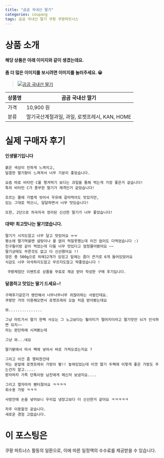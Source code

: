 ```yaml
---
title: "곰곰 국내산 딸기"
categories: coupang
tags: 곰곰 국내산 딸기 쿠팡 쿠팡파트너스
---
```

# 상품 소개
#### 해당 상품은 아래 이미지와 같이 생겼는데요. 
#### 좀 더 많은 이미지를 보시려면 이미지를 눌러주세요. 😀
> [![곰곰 국내산 딸기](https://static.coupangcdn.com/image/affiliate/banner/6f999e9addff7e8127fe86818ec3a9a0@2x.jpg)](https://coupa.ng/bPm00b)

상품명 | 곰곰 국내산 딸기
-------|-------
가격 | 10,900 원
분류 | 딸기국산계절과일, 과일, 로켓프레시, KAN, HOME

# 실제 구매자 후기

####    인생딸기입니다
    붉은 색상이 진하게 느껴지고,
    달콤한 딸기향이 느껴져서 너무 기분이 좋았습니다.
    
    요즘 따로 비타민 C를 챙겨먹기 보다는 과일을 통해 먹는게 가장 좋은거 같습니다!
    특히 비타민 C가 풍부한 딸기가 제격인거 같았습니다!
    
    흐르는 물에 가볍게 씻어서 우유에 갈아먹어도 맛있지만,
    있는 그대로 먹으니, 달달하면서 너무 맛있습니다!
    
    또한, 2단으로 차곡차곡 정리된 신선한 딸기가 너무 좋았습니다!

####    대박! 최고맛나는 딸기였습니다.
    딸기가 시지도않고 너무 달고 맛있어요 ㅠㅠ
    평소에 딸기먹을땐 설탕이나 꿀 없이 먹질못했는데 이건 없이도 다먹었습니다 :) 
    친구들이랑 같이 먹었는데 다들 너무 맛있다고 엄청물어봤어요 ~~ 
    딸기상태도 무른것도 없고 다 신선했어요 !!
    양은 총 500g으로 위에12개가 있었고 밑에는 좀더 큰거로 6개 들어있었어요
    식감도 너무 아삭하지도않고 무르지도않고 딱좋았습니다 !
    
     쿠팡체험단 이벤트로 상품을 무료로 제공 받아 작성한 구매 후기입니다.

####    달콤하고 맛있는 딸기 드세요~!
    구매후기같은거 왠만해서 너무너무너무 귀찮아하는 사람인데요.
    쿠팡만 거의 이용해오면서 로켓프레쉬 오늘 처음 받아봤는데요
    
    와...............
    
    그냥 마트가서 딸기 한팩 사오는 그 노고보다는 퉐리티가 떨어지더라고 딸기맛만 뇌가 인식하면 되지~~ 
    라는 판단하에 시켜봤는데
    
    그냥 와...네요
    
    딸기밭에서 따서 팩에 넣어서 바로 가져오셨는지요 ?
    
    그리고 이건 좀 챙피한건데 
    저는 문앞에 로켓프레쉬 가방이 뙇!! 놓여있었는데 이깟 딸기 두팩에 이렇게 좋은 가방도 주는건지 알고.....
    받자마자 가족 단톡이랑 남친에게 메신저 보냈지요....
    
    그리고 열자마자 빵터졌어요 ㅋㅋㅋㅋ
    회수용 가방 ㅋㅋㅋ
    
    사방안에 손을 넣어보니 우리집 냉장고보다 더 신선한거 같아요 ㅋㅋㅋㅋㅋ
    
    자주 이용할것 같습니다.
    새로운 경험 고맙습니다.

# 이 포스팅은
쿠팡 파트너스 활동의 일환으로, 이에 따른 일정액의 수수료를 제공받을 수 있습니다.


